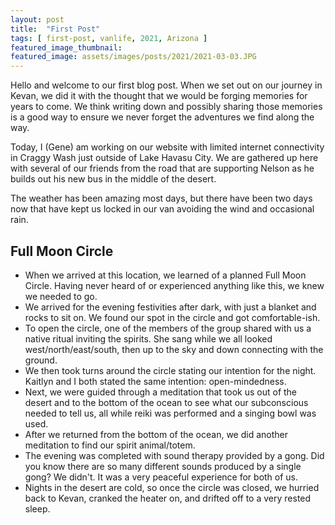 ```yaml
---
layout: post
title:  "First Post"
tags: [ first-post, vanlife, 2021, Arizona ]
featured_image_thumbnail:
featured_image: assets/images/posts/2021/2021-03-03.JPG
---
```


Hello and welcome to our first blog post. When we set out on our journey in Kevan, we did it with the thought that we would be forging memories for years to come. We think writing down and possibly sharing those memories is a good way to ensure we never forget the adventures we find along the way.

Today, I (Gene) am working on our website with limited internet connectivity in Craggy Wash just outside of Lake Havasu City. We are gathered up here with several of our friends from the road that are supporting Nelson as he builds out his new bus in the middle of the desert.

The weather has been amazing most days, but there have been two days now that have kept us locked in our van avoiding the wind and occasional rain.



## Full Moon Circle
- When we arrived at this location, we learned of a planned Full Moon Circle. Having never heard of or experienced anything like this, we knew we needed to go.
- We arrived for the evening festivities after dark, with just a blanket and rocks to sit on. We found our spot in the circle and got comfortable-ish.
- To open the circle, one of the members of the group shared with us a native ritual inviting the spirits. She sang while we all looked west/north/east/south, then up to the sky and down connecting with the ground.
- We then took turns around the circle stating our intention for the night. Kaitlyn and I both stated the same intention: open-mindedness.
- Next, we were guided through a meditation that took us out of the desert and to the bottom of the ocean to see what our subconscious needed to tell us, all while reiki was performed and a singing bowl was used.
- After we returned from the bottom of the ocean, we did another meditation to find our spirit animal/totem.
- The evening was completed with sound therapy provided by a gong. Did you know there are so many different sounds produced by a single gong? We didn't. It was a very peaceful experience for both of us.
- Nights in the desert are cold, so once the circle was closed, we hurried back to Kevan, cranked the heater on, and drifted off to a very rested sleep.

